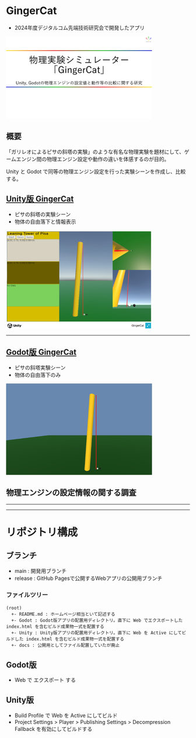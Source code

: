 # GingerCat
- 2024年度デジタルコム先端技術研究会で開発したアプリ
<img width="400px" src="imgs/Title.png">

## 概要
「ガリレオによるピサの斜塔の実験」のような有名な物理実験を題材にして、ゲームエンジン間の物理エンジン設定や動作の違いを体感するのが目的。

Unity と Godot で同等の物理エンジン設定を行った実験シーンを作成し、比較する。

## [Unity版 GingerCat](https://horiuchi-sho.github.io/GingerCat/Unity/index.html)
- ピサの斜塔の実験シーン
- 物体の自由落下と情報表示
<img width="400px" src="imgs/SampleImage_Unity.png">

***

## [Godot版 GingerCat](https://horiuchi-sho.github.io/GingerCat/Godot/index.html)
- ピサの斜塔実験シーン
- 物体の自由落下のみ
<img width="400px" src="imgs/SampleImage_Godot.png">

## 物理エンジンの設定情報の関する調査

***

***

# リポジトリ構成

## ブランチ
- main : 開発用ブランチ
- release : GitHub Pagesで公開するWebアプリの公開用ブランチ

### ファイルツリー
```
(root)
  +- README.md : ホームページ相当といて記述する
  +- Godot : Godot版アプリの配置用ディレクトリ。直下に Web でエクスポートした index.html を含むビルド成果物一式を配置する
  +- Unity : Unity版アプリの配置用ディレクトリ。直下に Web を Active にしてビルドした index.html を含むビルド成果物一式を配置する
  +- docs : 公開用としてファイル配置していたが廃止
```

## Godot版
- Web で エクスポート する

## Unity版
- Build Profile で Web を Active にしてビルド
- Project Settings > Player > Publishing Settings > Decompression Fallback を有効にしてビルドする

